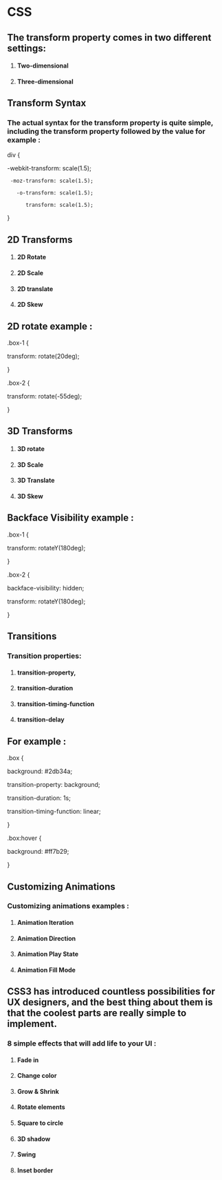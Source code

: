 # CSS
## The transform property comes in two different settings:
1. #### Two-dimensional 
2. #### Three-dimensional

## Transform Syntax 
### The actual syntax for the transform property is quite simple, including the transform property followed by the value for example : 
div {

  -webkit-transform: scale(1.5);

     -moz-transform: scale(1.5);

       -o-transform: scale(1.5);

          transform: scale(1.5);

}
 
## 2D Transforms 
1. #### 2D Rotate
2. #### 2D Scale
3. #### 2D translate 
4. #### 2D Skew

## 2D rotate example : 
.box-1 {

  transform: rotate(20deg);

}

.box-2 {

  transform: rotate(-55deg);

}

## 3D Transforms
1. #### 3D rotate
2. #### 3D Scale
3. #### 3D Translate
4. #### 3D Skew

## Backface Visibility example : 
.box-1 {

  transform: rotateY(180deg);

}

.box-2 {

  backface-visibility: hidden;

  transform: rotateY(180deg);

}
## Transitions
### Transition properties:
1. #### transition-property,
2. #### transition-duration
3. #### transition-timing-function
4. #### transition-delay

## For example :
.box {

  background: #2db34a;

  transition-property: background;

  transition-duration: 1s;

  transition-timing-function: linear;

}

.box:hover {

  background: #ff7b29;

}
## Customizing Animations
### Customizing animations examples : 
1. #### Animation Iteration
2. #### Animation Direction
3. #### Animation Play State
4. #### Animation Fill Mode

## CSS3 has introduced countless possibilities for UX designers, and the best thing about them is that the coolest parts are really simple to implement.
### 8 simple effects that will add life to your UI :
1. #### Fade in
2. #### Change color
3. #### Grow & Shrink
4. #### Rotate elements
5. #### Square to circle
6. #### 3D shadow
7. #### Swing
8. #### Inset border
